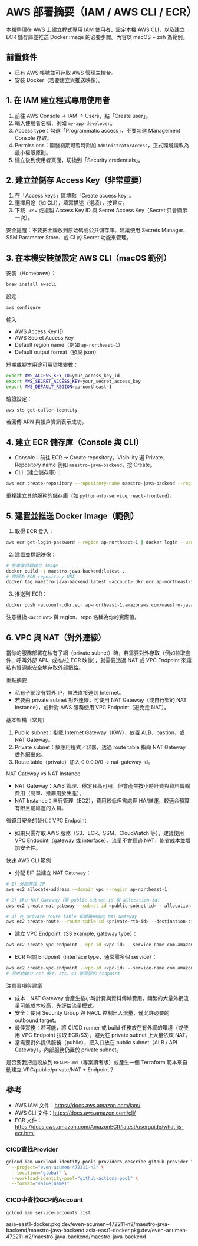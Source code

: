 # AWS 部署摘要（IAM / AWS CLI / ECR）

本檔整理在 AWS 上建立程式專用 IAM 使用者、設定本機 AWS CLI，以及建立 ECR 儲存庫並推送 Docker image 的必要步驟。內容以 macOS + zsh 為範例。

## 前置條件
- 已有 AWS 帳號並可存取 AWS 管理主控台。
- 安裝 Docker（若要建立與推送映像）。

## 1. 在 IAM 建立程式專用使用者
1. 前往 AWS Console → IAM → Users，點「Create user」。
2. 輸入使用者名稱，例如 `my-app-developer`。
3. Access type：勾選「Programmatic access」，不要勾選 Management Console 存取。
4. Permissions：開發初期可暫時附加 `AdministratorAccess`，正式環境請改為最小權限原則。
5. 建立後到使用者頁面，切換到「Security credentials」。

## 2. 建立並儲存 Access Key（非常重要）
1. 在「Access keys」區塊點「Create access key」。
2. 選擇用途（如 CLI），填寫描述（選填），按建立。  
3. 下載 `.csv` 或複製 Access Key ID 與 Secret Access Key（Secret 只會顯示一次）。

安全提醒：不要把金鑰放到原始碼或公共儲存庫。建議使用 Secrets Manager、SSM Parameter Store、或 CI 的 Secret 功能來管理。

## 3. 在本機安裝並設定 AWS CLI（macOS 範例）
安裝（Homebrew）：

```bash
brew install awscli
```

設定：

```bash
aws configure
```

輸入：
- AWS Access Key ID
- AWS Secret Access Key
- Default region name（例如 `ap-northeast-1`）
- Default output format（預設 json）

短期或腳本用途可用環境變數：

```bash
export AWS_ACCESS_KEY_ID=your_access_key_id
export AWS_SECRET_ACCESS_KEY=your_secret_access_key
export AWS_DEFAULT_REGION=ap-northeast-1
```

驗證設定：

```bash
aws sts get-caller-identity
```

若回傳 ARN 與帳戶資訊表示成功。

## 4. 建立 ECR 儲存庫（Console 與 CLI）
- Console：前往 ECR → Create repository，Visibility 選 Private，Repository name 例如 `maestro-java-backend`，按 Create。
- CLI（建立儲存庫）：

```bash
aws ecr create-repository --repository-name maestro-java-backend --region ap-northeast-1
```

重複建立其他服務的儲存庫（如 `python-nlp-service`, `react-frontend`）。

## 5. 建置並推送 Docker Image（範例）
1. 取得 ECR 登入：

```bash
aws ecr get-login-password --region ap-northeast-1 | docker login --username AWS --password-stdin <account>.dkr.ecr.ap-northeast-1.amazonaws.com
```

2. 建置並標記映像：

```bash
# 於專案目錄建立 image
docker build -t maestro-java-backend:latest .
# 標記為 ECR repository URI
docker tag maestro-java-backend:latest <account>.dkr.ecr.ap-northeast-1.amazonaws.com/maestro-java-backend:latest
```

3. 推送到 ECR：

```bash
docker push <account>.dkr.ecr.ap-northeast-1.amazonaws.com/maestro-java-backend:latest
```

注意替換 `<account>` 與 region、repo 名稱為你的實際值。

## 6. VPC 與 NAT（對外連線）
當你的服務部署在私有子網（private subnet）時，若需要對外存取（例如拉取套件、呼叫外部 API、或推/拉 ECR 映像），就需要透過 NAT 或 VPC Endpoint 來讓私有資源能安全地存取外部網路。

重點摘要
- 私有子網沒有對外 IP，無法直接連到 Internet。
- 若要由 private subnet 對外連線，可使用 NAT Gateway（或自行架的 NAT Instance），或針對 AWS 服務使用 VPC Endpoint（避免走 NAT）。

基本架構（常見）
1. Public subnet：掛載 Internet Gateway（IGW），放置 ALB、bastion、或 NAT Gateway。
2. Private subnet：放應用程式／容器，透過 route table 指向 NAT Gateway 做外網出站。
3. Route table（private）加入 0.0.0.0/0 → nat-gateway-id。

NAT Gateway vs NAT Instance
- NAT Gateway：AWS 管理、穩定且高可用，但會產生按小時計費與資料傳輸費用（簡單、推薦用於生產）。
- NAT Instance：自行管理（EC2），費用較低但需處理 HA/維運，較適合預算有限且能維運的人員。

省錢且安全的替代：VPC Endpoint
- 如果只需存取 AWS 服務（S3、ECR、SSM、CloudWatch 等），建議使用 VPC Endpoint（gateway 或 interface），流量不會經過 NAT，能省成本並增加安全性。

快速 AWS CLI 範例
- 分配 EIP 並建立 NAT Gateway：
```bash
# 1) 分配彈性 IP
aws ec2 allocate-address --domain vpc --region ap-northeast-1

# 2) 建立 NAT Gateway（需 public-subnet-id 與 allocation-id）
aws ec2 create-nat-gateway --subnet-id <public-subnet-id> --allocation-id <eip-alloc-id> --region ap-northeast-1

# 3) 在 private route table 新增路由指向 NAT Gateway
aws ec2 create-route --route-table-id <private-rtb-id> --destination-cidr-block 0.0.0.0/0 --nat-gateway-id <nat-gateway-id>
```

- 建立 VPC Endpoint（S3 example, gateway type）：
```bash
aws ec2 create-vpc-endpoint --vpc-id <vpc-id> --service-name com.amazonaws.ap-northeast-1.s3 --route-table-ids <rtb-id>
```
- ECR 相關 Endpoint（interface type，通常需多個 service）：
```bash
aws ec2 create-vpc-endpoint --vpc-id <vpc-id> --service-name com.amazonaws.ap-northeast-1.ecr.api --subnet-ids <subnet-ids> --security-group-ids <sg-id>
# 另外也建立 ecr.dkr、sts、s3 等需要的 endpoint
```

注意事項與建議
- 成本：NAT Gateway 會產生按小時計費與資料傳輸費用，頻繁的大量外網流量可能成本較高，先評估流量模式。  
- 安全：使用 Security Group 與 NACL 控制出入流量，僅允許必要的 outbound target。  
- 最佳實務：若可能，將 CI/CD runner 或 build 任務放在有外網的環境（或使用 VPC Endpoint 拉取 ECR/S3），避免在 private subnet 上大量依賴 NAT。  
- 當需要對外提供服務（public），把入口放在 public subnet（ALB / API Gateway），內部服務仍置於 private subnet。

是否要我把這段放到 `README.md`（專案讀者版）或產生一個 Terraform 範本來自動建立 VPC/public/private/NAT + Endpoint？

## 參考
- AWS IAM 文件：https://docs.aws.amazon.com/iam/
- AWS CLI 文件：https://docs.aws.amazon.com/cli/
- ECR 文件：https://docs.aws.amazon.com/AmazonECR/latest/userguide/what-is-ecr.html

### CICD查找Provider
```bash
gcloud iam workload-identity-pools providers describe github-provider \
  --project="even-acumen-472211-n2" \
  --location="global" \
  --workload-identity-pool="github-actions-pool" \
  --format="value(name)"
```
### CICD中查找GCP的Account
```bash
gcloud iam service-accounts list
```


asia-east1-docker.pkg.dev/even-acumen-472211-n2/maestro-java-backend/maestro-java-backend
asia-east1-docker.pkg.dev/even-acumen-472211-n2/maestro-java-backend/maestro-java-backend


